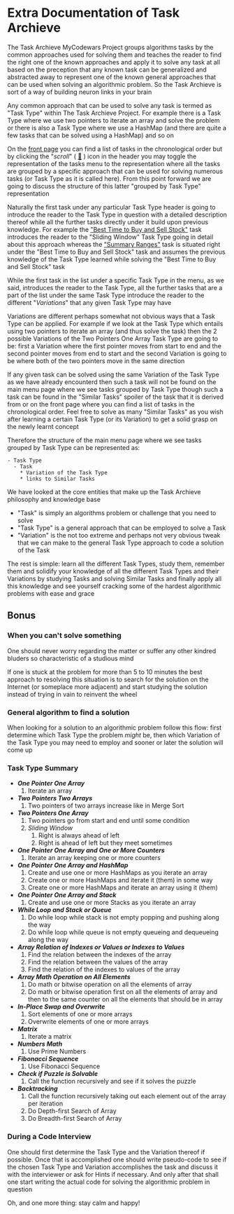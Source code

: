 # Extra Documentation of Task Archieve

The Task Archieve MyCodewars Project groups algorithms tasks by the common approaches used for solving them and teaches the reader to find the right one of the known approaches and apply it to solve any task at all based on the preception that any known task can be generalized and abstracted away to represent one of the known general approaches that can be used when solving an algorithmic problem. So the Task Archieve is sort of a way of building neuron links in your brain

Any common approach that can be used to solve any task is termed as "Task Type" within The Task Archieve Project. For example there is a Task Type where we use two pointers to iterate an array and solve the problem or there is also a Task Type where we use a HashMap (and there are quite a few tasks that can be solved using a HashMap) and so on

On the [front page](./README.md) you can find a list of tasks in the chronological order but by clicking the "_scroll_" ( [:scroll:](./task-type.md) ) icon in the header you may toggle the representation of the tasks menu to the representation where all the tasks are grouped by a specific approach that can be used for solving numerous tasks (or Task Type as it is called here). From this point forward we are going to discuss the structure of this latter "grouped by Task Type" representation

Naturally the first task under any particular Task Type header is going to introduce the reader to the Task Type in question with a detailed description thereof while all the further tasks directly under it build upon previous knowledge. For example the ["Best Time to Buy and Sell Stock"](./best-time-to-buy-and-sell-stock/task.md) task introduces the reader to the "Sliding Window" Task Type going in detail about this approach whereas the ["Summary Ranges"](./summary-ranges/task.md) task is situated right under the "Best Time to Buy and Sell Stock" task and assumes the previous knowledge of the Task Type learned while solving the "Best Time to Buy and Sell Stock" task

While the first task in the list under a specific Task Type in the menu, as we said, introduces the reader to the Task Type, all the further tasks that are a part of the list under the same Task Type introduce the reader to the different "_Variations_" that any given Task Type may have

Variations are different perhaps somewhat not obvious ways that a Task Type can be applied. For example if we look at the Task Type which entails using two pointers to iterate an array (and thus solve the task) then the 2 possible Variations of the Two Pointers One Array Task Type are going to be: first a Variation where the first pointer moves from start to end and the second pointer moves from end to start and the second Variation is going to be where both of the two pointers move in the same direction

If any given task can be solved using the same Variation of the Task Type as we have already encounterd then such a task will not be found on the main menu page where we see tasks grouped by Task Type though such a task can be found in the "Similar Tasks" spoiler of the task that it is derived from or on the front page where you can find a list of tasks in the chronological order. Feel free to solve as many "Similar Tasks" as you wish after learning a certain Task Type (or its Variation) to get a solid grasp on the newly learnt concept

Therefore the structure of the main menu page where we see tasks grouped by Task Type can be represented as:

```
- Task Type
  - Task
    * Variation of the Task Type
    * links to Similar Tasks
```

We have looked at the core entities that make up the Task Archieve philosophy and knowledge base
- "Task" is simply an algorithms problem or challenge that you need to solve
- "Task Type" is a general approach that can be employed to solve a Task
- "Variation" is the not too extreme and perhaps not very obvious tweak that we can make to the general Task Type approach to code a solution of the Task

The rest is simple: learn all the different Task Types, study them, remember them and solidify your knowledge of all the different Task Types and their Variations by studying Tasks and solving Similar Tasks and finally apply all this knowledge and see yourself cracking some of the hardest algorithmic problems with ease and grace

## Bonus

### When you can't solve something

One should never worry regarding the matter or suffer any other kindred bluders so characteristic of a studious mind

If one is stuck at the problem for more than 5 to 10 minutes the best approach to resolving this situation is to search for the solution on the Internet (or someplace more adjacent) and start studying the solution instead of trying in vain to reinvent the wheel

### General algorithm to find a solution

When looking for a solution to an algorithmic problem follow this flow: first determine which Task Type the problem _might_ be, then which Variation of the Task Type you may need to employ and sooner or later the solution will come up

### Task Type Summary

- **_One Pointer One Array_**
  1. Iterate an array
- **_Two Pointers Two Arrays_**
  1. Two pointers of two arrays increase like in Merge Sort
- **_Two Pointers One Array_**
  1. Two pointers go from start and end until some condition
  2. _Sliding Window_
      1. Right is always ahead of left
      2. Right is ahead of left but they meet sometimes
- **_One Pointer One Array and One or More Counters_**
  1. Iterate an array keeping one or more counters
- **_One Pointer One Array and HashMap_**
  1. Create and use one or more HashMaps as you iterate an array
  2. Create one or more HashMaps and iterate it (them) in some way
  3. Create one or more HashMaps and iterate an array using it (them)
- **_One Pointer One Array and Stack_**
  1. Create and use one or more Stacks as you iterate an array
- **_While Loop and Stack or Queue_**
  1. Do while loop while stack is not empty popping and pushing along the way
  2. Do while loop while queue is not empty queueing and dequeueing along the way
- **_Array Relation of Indexes or Values or Indexes to Values_**
  1. Find the relation between the indexes of the array
  2. Find the relation between the values of the array
  3. Find the relation of the indexes to values of the array
- **_Array Math Operation on All Elements_**
  1. Do math or bitwise operation on all the elements of array
  2. Do math or bitwise operation first on all the elements of array and then to the same counter on all the elements that should be in array
- **_In-Place Swap and Overwrite_**
  1. Sort elements of one or more arrays
  2. Overwrite elements of one or more arrays
- **_Matrix_**
  1. Iterate a matrix
- **_Numbers Math_**
  1. Use Prime Numbers
- **_Fibonacci Sequence_**
  1. Use Fibonacci Sequence
- **_Check if Puzzle is Solvable_**
  1. Call the function recursively and see if it solves the puzzle
- **_Backtracking_**
  1. Call the function recursively taking out each element out of the array per iteration
  2. Do Depth-first Search of Array
  3. Do Breadth-first Search of Array

### During a Code Interview

One should first determine the Task Type and the Variation thereof if possible. Once that is accomplished one should write pseudo-code to see if the chosen Task Type and Variation accomplishes the task and discuss it with the interviewer or ask for Hints if necessary. And only after that shall one start writing the actual code for solving the algorithmic problem in question

Oh, and one more thing: stay calm and happy!
